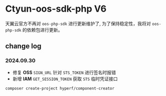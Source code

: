 # Ctyun-oos-sdk-php V6

天翼云官方不再对 `oos-php-sdk` 进行更新维护了, 为了保持稳定性，我将对 `oos-php-sdk` 的依赖包进行更新。

## change log

### 2024.09.30
- 修复 **OSS** `SIGN_URL` 针对 `STS_TOKEN` 进行签名时报错
- 新增 **IAM** `GET_SESSION_TOKEN` 获取 `STS` 临时凭证接口


```
composer create-project hyperf/component-creator
```
